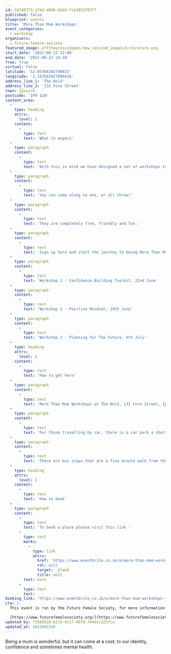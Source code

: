 ```yaml
---
id: b47887f3-376d-4098-bbb9-fcb3952f07f7
published: false
blueprint: events
title: 'More Than Mum Workshops'
event_categories:
  - workshop
organisers:
  - future-female-society
featured_image: offthepressimages/new_resized_images/Literature.png
start_date: '2022-06-22 12:00'
end_date: '2022-06-22 14:30'
free: true
virtual: false
latitude: '52.05306302740833'
longitude: '1.163563927096636'
address_line_1: 'The Hold'
address_line_2: '131 Fore Street'
town: Ipswich
postcode: 'IP4 1LN'
content_area:
  -
    type: heading
    attrs:
      level: 2
    content:
      -
        type: text
        text: 'What to expect'
  -
    type: paragraph
    content:
      -
        type: text
        text: 'With this in mind we have designed a set of workshops to help you to get back to yourself, and maybe even think a bit about the future.'
  -
    type: paragraph
    content:
      -
        type: text
        text: 'You can come along to one, or all three!'
  -
    type: paragraph
    content:
      -
        type: text
        text: 'They are completely free, friendly and fun.'
  -
    type: paragraph
    content:
      -
        type: text
        text: 'Sign up here and start the journey to being More Than Mum - You won''t regret it!'
  -
    type: paragraph
    content:
      -
        type: text
        text: 'Workshop 1 - Confidence Building Toolkit, 22nd June'
  -
    type: paragraph
    content:
      -
        type: text
        text: 'Workshop 2 - Positive Mindset, 29th June'
  -
    type: paragraph
    content:
      -
        type: text
        text: 'Workshop 3 - Planning For The Future, 6th July'
  -
    type: heading
    attrs:
      level: 2
    content:
      -
        type: text
        text: 'How to get here'
  -
    type: paragraph
    content:
      -
        type: text
        text: 'More Than Mum Workshops at The Hold, 131 Fore Street, Ipswich.'
  -
    type: paragraph
    content:
      -
        type: text
        text: 'For those travelling by car, there is a car park a short walk from the venue next to the student halls.'
  -
    type: paragraph
    content:
      -
        type: text
        text: 'There are bus stops that are a five minute walk from the venue.'
  -
    type: heading
    attrs:
      level: 2
    content:
      -
        type: text
        text: 'How to book'
  -
    type: paragraph
    content:
      -
        type: text
        text: 'To book a place please visit this link '
      -
        type: text
        marks:
          -
            type: link
            attrs:
              href: 'https://www.eventbrite.co.uk/e/more-than-mum-workshops-tickets-320660422957'
              rel: null
              target: _blank
              title: null
        text: here
      -
        type: text
        text: .
booking_link: 'https://www.eventbrite.co.uk/e/more-than-mum-workshops-tickets-320660422957'
cta: |-
  This event is run by the Future Female Society, for more information please get in touch via:

  [https://www.futurefemalesociety.org/](https://www.futurefemalesociety.org/)
updated_by: 73585618-b2c6-4117-9078-fe4dcc123fca
updated_at: 1653902336
---
```

Being a mum is wonderful, but it can come at a cost; to our identity, confidence and sometimes mental health.